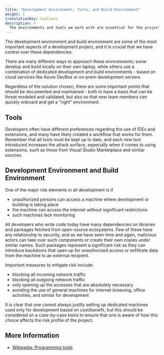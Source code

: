 ```yaml
---
title: "Development Environment, Tools, and Build Environment"
weight: 1
translationKey: toolsenv
description: >
  The environments and tools we work with are essential for the project, and it is important that we have control over which tools are used and how they are configured.
---
```


The development environment and build environment are some of the most important aspects of a development project, and it is crucial that we have control over these dependencies.

There are many different ways to approach these environments; some develop and build locally on their own laptop, while others use a combination of dedicated development and build environments - based on cloud services like Azure DevBox or on-prem development servers.

Regardless of the solution chosen, there are some important points that should be documented and maintained - both to have a basis that can be threat modeled and validated, but also so that new team members can quickly onboard and get a "right" environment.

## Tools
Developers often have different preferences regarding the use of IDEs and extensions, and many have likely created a workflow that works for them. Remember that all tools must be kept up to date, and each new tool introduced increases the attack surface, especially when it comes to using extensions, such as those from Visual Studio Marketplace and similar sources.

## Development Environment and Build Environment
One of the major risk elements in all development is if
* unauthorized persons can access a machine where development or building is taking place
* the machine can access the internet without significant restrictions
* such machines lack monitoring

All developers who write code today have many dependencies on libraries and packages fetched from open-source ecosystems. Few of these have any relationship to security, and as we have seen time and again, malicious actors can take over such components or create their own copies under similar names. Such packages represent a significant risk as they can introduce backdoors that open up for unauthorized access or exfiltrate data from the machine to an external recipient.

Important measures to mitigate risk include:
* blocking all incoming network traffic
* blocking all outgoing network traffic
* only opening up the accesses that are absolutely necessary
* avoiding the use of general machines for internet browsing, office activities, and similar for development

It is clear that one cannot always justify setting up dedicated machines used only for development based on cost/benefit, but this should be considered on a case-by-case basis to ensure that one is aware of how this choice affects the risk profile of the project.

## More Information
* [Wikipedia: Programming tools](https://en.wikipedia.org/wiki/Programming_tool)
